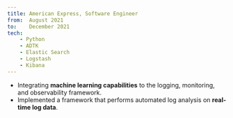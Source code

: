 ```yaml
---
title: American Express, Software Engineer
from:  August 2021
to:    December 2021
tech: 
    - Python
    - ADTK
    - Elastic Search
    - Logstash
    - Kibana
---
```


* Integrating <b>machine learning capabilities</b> to the logging, monitoring, and observability framework.
* Implemented a framework that performs automated log analysis on <b>real-time log data</b>.